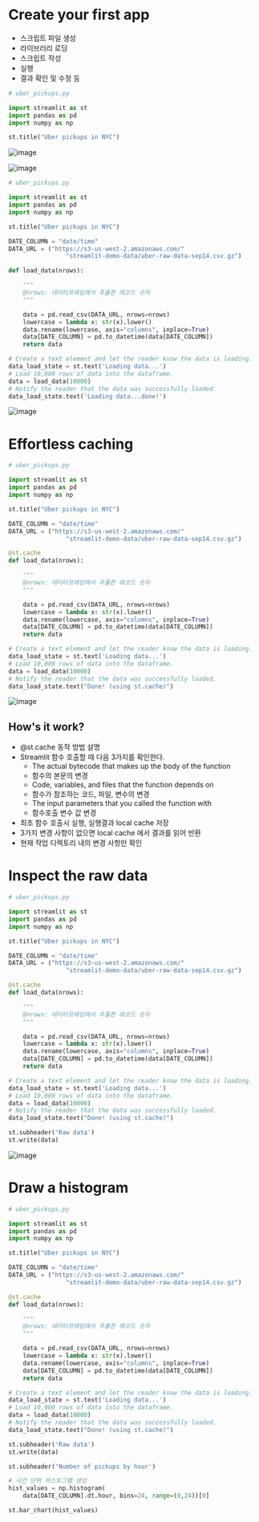 # Create your first app
- 스크립트 파일 생성
- 라이브러리 로딩
- 스크립트 작성
- 실행
- 결과 확인 및 수정 등

```python
# uber_pickups.py

import streamlit as st
import pandas as pd
import numpy as np

st.title("Uber pickups in NYC")


```

![image](https://user-images.githubusercontent.com/102650331/169686010-df8b217b-6d42-466c-9a33-79ac26177094.png)

![image](https://user-images.githubusercontent.com/102650331/169686407-a148a995-0832-446b-bb8d-7814a5c02c62.png)

```python
# uber_pickups.py

import streamlit as st
import pandas as pd
import numpy as np

st.title("Uber pickups in NYC")

DATE_COLUMN = "date/time"
DATA_URL = ("https://s3-us-west-2.amazonaws.com/"
                "streamlit-demo-data/uber-raw-data-sep14.csv.gz")

def load_data(nrows):

    """
    @nrows: 데이터프레임에서 추출한 레코드 숫자
    """

    data = pd.read_csv(DATA_URL, nrows=nrows)
    lowercase = lambda x: str(x).lower()
    data.rename(lowercase, axis="columns", inplace=True)
    data[DATE_COLUMN] = pd.to_datetime(data[DATE_COLUMN])
    return data

# Create a text element and let the reader know the data is loading.
data_load_state = st.text('Loading data...')
# Load 10,000 rows of data into the dataframe.
data = load_data(10000)
# Notify the reader that the data was successfully loaded.
data_load_state.text('Loading data...done!')

```

![image](https://user-images.githubusercontent.com/102650331/169686499-a236d278-94df-47e8-b9f6-28eba331e02a.png)

# Effortless caching

```python
# uber_pickups.py

import streamlit as st
import pandas as pd
import numpy as np

st.title("Uber pickups in NYC")

DATE_COLUMN = "date/time"
DATA_URL = ("https://s3-us-west-2.amazonaws.com/"
                "streamlit-demo-data/uber-raw-data-sep14.csv.gz")

@st.cache
def load_data(nrows):

    """
    @nrows: 데이터프레임에서 추출한 레코드 숫자
    """

    data = pd.read_csv(DATA_URL, nrows=nrows)
    lowercase = lambda x: str(x).lower()
    data.rename(lowercase, axis="columns", inplace=True)
    data[DATE_COLUMN] = pd.to_datetime(data[DATE_COLUMN])
    return data

# Create a text element and let the reader know the data is loading.
data_load_state = st.text('Loading data...')
# Load 10,000 rows of data into the dataframe.
data = load_data(10000)
# Notify the reader that the data was successfully loaded.
data_load_state.text("Done! (using st.cache)")

```

![image](https://user-images.githubusercontent.com/102650331/169686764-a0397e67-f87f-427b-bf7f-5f7a1ac88d06.png)

## How's it work?
- @st.cache 동작 방법 설명
- Streamlit 함수 호출할 때 다음 3가지를 확인한다.
    - The actual bytecode that makes up the body of the function
    - 함수의 본문의 변경
    - Code, variables, and files that the function depends on
    - 함수가 참조하는 코드, 파일, 변수의 변경
    - The input parameters that you called the function with
    - 함수호출 변수 값 변경
- 최초 함수 호출시 실행, 실행결과 local cache 저장
- 3가지 변경 사항이 없으면 local cache 에서 결과를 읽어 반환
- 현재 작업 디렉토리 내의 변경 사항만 확인

# Inspect the raw data

```python
# uber_pickups.py

import streamlit as st
import pandas as pd
import numpy as np

st.title("Uber pickups in NYC")

DATE_COLUMN = "date/time"
DATA_URL = ("https://s3-us-west-2.amazonaws.com/"
                "streamlit-demo-data/uber-raw-data-sep14.csv.gz")

@st.cache
def load_data(nrows):

    """
    @nrows: 데이터프레임에서 추출한 레코드 숫자
    """

    data = pd.read_csv(DATA_URL, nrows=nrows)
    lowercase = lambda x: str(x).lower()
    data.rename(lowercase, axis="columns", inplace=True)
    data[DATE_COLUMN] = pd.to_datetime(data[DATE_COLUMN])
    return data

# Create a text element and let the reader know the data is loading.
data_load_state = st.text('Loading data...')
# Load 10,000 rows of data into the dataframe.
data = load_data(10000)
# Notify the reader that the data was successfully loaded.
data_load_state.text("Done! (using st.cache)")

st.subheader('Raw data')
st.write(data)

```

![image](https://user-images.githubusercontent.com/102650331/169688427-15ff16fd-5117-480b-8bd3-111bbbb90c1a.png)

# Draw a histogram

```python
# uber_pickups.py

import streamlit as st
import pandas as pd
import numpy as np

st.title("Uber pickups in NYC")

DATE_COLUMN = "date/time"
DATA_URL = ("https://s3-us-west-2.amazonaws.com/"
                "streamlit-demo-data/uber-raw-data-sep14.csv.gz")

@st.cache
def load_data(nrows):

    """
    @nrows: 데이터프레임에서 추출한 레코드 숫자
    """

    data = pd.read_csv(DATA_URL, nrows=nrows)
    lowercase = lambda x: str(x).lower()
    data.rename(lowercase, axis="columns", inplace=True)
    data[DATE_COLUMN] = pd.to_datetime(data[DATE_COLUMN])
    return data

# Create a text element and let the reader know the data is loading.
data_load_state = st.text('Loading data...')
# Load 10,000 rows of data into the dataframe.
data = load_data(10000)
# Notify the reader that the data was successfully loaded.
data_load_state.text("Done! (using st.cache)")

st.subheader('Raw data')
st.write(data)

st.subheader('Number of pickups by hour')

# 시간 단위 히스토그램 생성
hist_values = np.histogram(
    data[DATE_COLUMN].dt.hour, bins=24, range=(0,24))[0]

st.bar_chart(hist_values)

```

